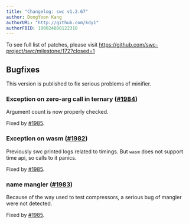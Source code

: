 ```yaml
---
title: "Changelog: swc v1.2.67"
author: DongYoon Kang
authorURL: "http://github.com/kdy1"
authorFBID: 100024888122318
---
```


To see full list of patches, please visit https://github.com/swc-project/swc/milestone/172?closed=1

## Bugfixes

This version is published to fix serious problems of minifier.

### Exception on zero-arg call in ternary ([#1984](https://github.com/swc-project/swc/issues/1984))

Argument count is now properly checked.

Fixed by [#1985](https://github.com/swc-project/swc/pull/1985).

### Exception on wasm ([#1982](https://github.com/swc-project/swc/issues/1982))

Previously swc printed logs related to timings. But `wasm` does not support time api, so calls to it panics.

Fixed by [#1985](https://github.com/swc-project/swc/pull/1985).

### name mangler ([#1983](https://github.com/swc-project/swc/issues/1983))

Because of the way used to test compressors, a serious bug of mangler were not detected.

Fixed by [#1985](https://github.com/swc-project/swc/pull/1985).
